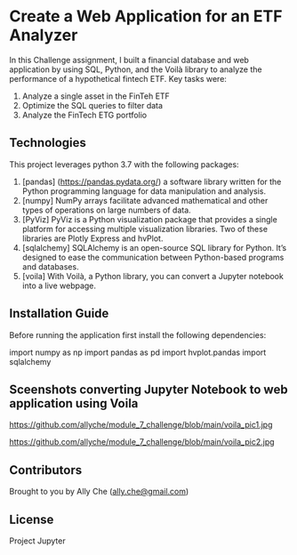 # Create a Web Application for an ETF Analyzer

In this Challenge assignment, I built a financial database and web application by using SQL, Python, and the Voilà library to analyze the performance of a hypothetical fintech ETF. Key tasks were:

1. Analyze a single asset in the FinTeh ETF
2. Optimize the SQL queries to filter data
3. Analyze the FinTech ETG portfolio

## Technologies

This project leverages python 3.7 with the following packages:

1. [pandas] (https://pandas.pydata.org/) a software library written for the Python programming language for data manipulation and analysis. 
2. [numpy] NumPy arrays facilitate advanced mathematical and other types of operations on large numbers of data.
3. [PyViz] PyViz is a Python visualization package that provides a single platform for accessing multiple visualization libraries. Two of these libraries are Plotly Express and hvPlot.
4. [sqlalchemy] SQLAlchemy is an open-source SQL library for Python. It’s designed to ease the communication between Python-based programs and databases.
4. [voila] With Voilà, a Python library, you can convert a Jupyter notebook into a live webpage. 

## Installation Guide

Before running the application first install the following dependencies:

import numpy as np
import pandas as pd
import hvplot.pandas
import sqlalchemy

## Sceenshots converting Jupyter Notebook to web application using Voila
https://github.com/allyche/module_7_challenge/blob/main/voila_pic1.jpg

https://github.com/allyche/module_7_challenge/blob/main/voila_pic2.jpg

## Contributors

Brought to you by Ally Che (ally.che@gmail.com)

## License
Project Jupyter

